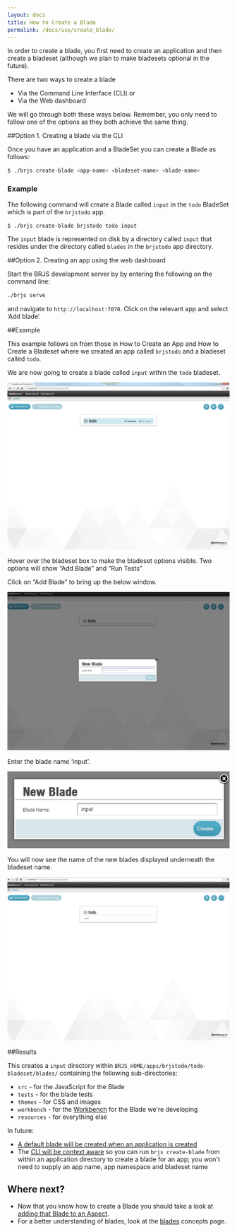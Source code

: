 ```yaml
---
layout: docs
title: How to Create a Blade
permalink: /docs/use/create_blade/
---
```


In order to create a blade, you first need to create an application and then create a bladeset (although we plan to make bladesets optional in the future).

There are two ways to create a blade

- Via the Command Line Interface (CLI) or
- Via the Web dashboard

We will go through both these ways below. Remember, you only need to follow one of the options as they both achieve the same thing.

##Option 1. Creating a blade via the CLI

Once you have an application and a BladeSet you can create a Blade as follows:

```bash
$ ./brjs create-blade <app-name> <bladeset-name> <blade-name>
```

### Example

The following command will create a Blade called `input` in the `todo` BladeSet which is part of the `brjstodo` app.

```bash
$ ./brjs create-blade brjstodo todo input
```

The `input` blade is represented on disk by a directory called `input` that resides under the directory called `blades` in the `brjstodo` app directory.

##Option 2. Creating an app using the web dashboard

Start the BRJS development server by by entering the following on the command line:

```bash
./brjs serve
```

and navigate to `http://localhost:7070`. Click on the relevant app and select ‘Add blade’.

##Example

This example follows on from those in How to Create an App and How to Create a Bladeset where we created an app called `brjstodo` and a bladeset called `todo`.

We are now going to create a blade called `input` within the `todo` bladeset.

![](/docs/use/img/create-blade-todo-bladeset.png)

Hover over the bladeset box to make the bladeset options visible. Two options will show “Add Blade” and “Run Tests”

Click on “Add Blade” to bring up the below window.

![](/docs/use/img/create-blade-new.png)

Enter the blade name ‘input’.

![](/docs/use/img/create-blade-input.png)

You will now see the name of the new blades displayed underneath the bladeset name.

![](/docs/use/img/create-blade-input-icon.png)

##Results

This creates a `input` directory within `BRJS_HOME/apps/brjstodo/todo-bladeset/blades/` containing the following sub-directories:

- `src` - for the JavaScript for the Blade
- `tests` - for the blade tests
- `themes` - for CSS and images
- `workbench` - for the [Workbench](/docs/concepts/workbenches/) for the Blade we're developing
- `resources` - for everything else


<div class="alert alert-info">
<p>
In future:
</p>

<ul>
  <li><a href="https://github.com/BladeRunnerJS/brjs/issues/3">A default blade will be created when an application is created</a></li>
  <li>The <a href="https://github.com/BladeRunnerJS/brjs/issues/1">CLI will be context aware</a> so you can run <code>brjs create-blade</code> from within an application directory to create a blade for an app; you won't need to supply an app name, app namespace and bladeset name</li>
</ul>

</div>

## Where next?

- Now that you know how to create a Blade you should take a look at [adding that Blade to an Aspect](/docs/use/add_blade_to_aspect/).
- For a better understanding of blades, look at the [blades](/docs/concepts/blades/) concepts page.
